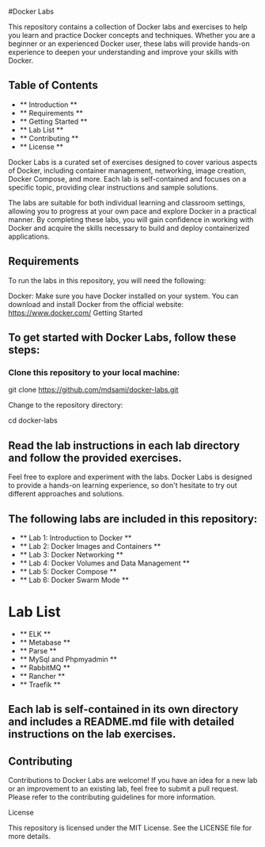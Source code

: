 #Docker Labs

This repository contains a collection of Docker labs and exercises to help you learn and practice Docker concepts and techniques. Whether you are a beginner or an experienced Docker user, these labs will provide hands-on experience to deepen your understanding and improve your skills with Docker.

## Table of Contents
- ** Introduction **
- ** Requirements  **
- ** Getting Started  **
- ** Lab List  **
- ** Contributing **
- ** License **


Docker Labs is a curated set of exercises designed to cover various aspects of Docker, including container management, networking, image creation, Docker Compose, and more. Each lab is self-contained and focuses on a specific topic, providing clear instructions and sample solutions.

The labs are suitable for both individual learning and classroom settings, allowing you to progress at your own pace and explore Docker in a practical manner. By completing these labs, you will gain confidence in working with Docker and acquire the skills necessary to build and deploy containerized applications.

## Requirements

To run the labs in this repository, you will need the following:

Docker: Make sure you have Docker installed on your system. You can download and install Docker from the official website: https://www.docker.com/
Getting Started

## To get started with Docker Labs, follow these steps:

### Clone this repository to your local machine:

git clone https://github.com/mdsami/docker-labs.git


Change to the repository directory:

cd docker-labs


## Read the lab instructions in each lab directory and follow the provided exercises.

Feel free to explore and experiment with the labs. Docker Labs is designed to provide a hands-on learning experience, so don't hesitate to try out different approaches and solutions.



## The following labs are included in this repository:

- ** Lab 1: Introduction to Docker **
- ** Lab 2: Docker Images and Containers **
- ** Lab 3: Docker Networking **
- ** Lab 4: Docker Volumes and Data Management **
- ** Lab 5: Docker Compose **
- ** Lab 6: Docker Swarm Mode **

# Lab List

 - ** ELK **
 - ** Metabase **
 - ** Parse **
 - ** MySql and Phpmyadmin **
 - ** RabbitMQ **
 - ** Rancher **
 - ** Traefik **

## Each lab is self-contained in its own directory and includes a README.md file with detailed instructions on the lab exercises.

## Contributing

Contributions to Docker Labs are welcome! If you have an idea for a new lab or an improvement to an existing lab, feel free to submit a pull request. Please refer to the contributing guidelines for more information.

License

This repository is licensed under the MIT License. See the LICENSE file for more details.